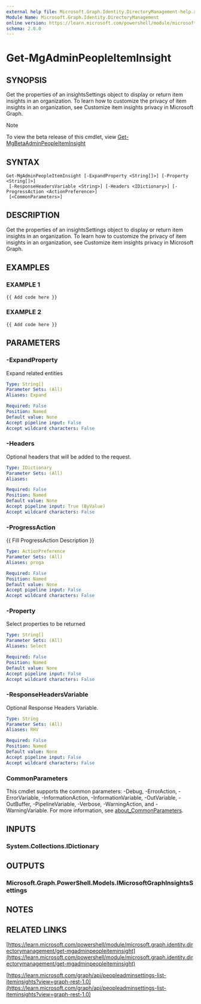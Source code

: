 ```yaml
---
external help file: Microsoft.Graph.Identity.DirectoryManagement-help.xml
Module Name: Microsoft.Graph.Identity.DirectoryManagement
online version: https://learn.microsoft.com/powershell/module/microsoft.graph.identity.directorymanagement/get-mgadminpeopleiteminsight
schema: 2.0.0
---
```


# Get-MgAdminPeopleItemInsight

## SYNOPSIS
Get the properties of an insightsSettings object to display or return item insights in an organization.
To learn how to customize the privacy of item insights in an organization, see Customize item insights privacy in Microsoft Graph.

> [!NOTE]
> To view the beta release of this cmdlet, view [Get-MgBetaAdminPeopleItemInsight](/powershell/module/Microsoft.Graph.Beta.Identity.DirectoryManagement/Get-MgBetaAdminPeopleItemInsight?view=graph-powershell-beta)

## SYNTAX

```
Get-MgAdminPeopleItemInsight [-ExpandProperty <String[]>] [-Property <String[]>]
 [-ResponseHeadersVariable <String>] [-Headers <IDictionary>] [-ProgressAction <ActionPreference>]
 [<CommonParameters>]
```

## DESCRIPTION
Get the properties of an insightsSettings object to display or return item insights in an organization.
To learn how to customize the privacy of item insights in an organization, see Customize item insights privacy in Microsoft Graph.

## EXAMPLES

### EXAMPLE 1
```
{{ Add code here }}
```

### EXAMPLE 2
```
{{ Add code here }}
```

## PARAMETERS

### -ExpandProperty
Expand related entities

```yaml
Type: String[]
Parameter Sets: (All)
Aliases: Expand

Required: False
Position: Named
Default value: None
Accept pipeline input: False
Accept wildcard characters: False
```

### -Headers
Optional headers that will be added to the request.

```yaml
Type: IDictionary
Parameter Sets: (All)
Aliases:

Required: False
Position: Named
Default value: None
Accept pipeline input: True (ByValue)
Accept wildcard characters: False
```

### -ProgressAction
{{ Fill ProgressAction Description }}

```yaml
Type: ActionPreference
Parameter Sets: (All)
Aliases: proga

Required: False
Position: Named
Default value: None
Accept pipeline input: False
Accept wildcard characters: False
```

### -Property
Select properties to be returned

```yaml
Type: String[]
Parameter Sets: (All)
Aliases: Select

Required: False
Position: Named
Default value: None
Accept pipeline input: False
Accept wildcard characters: False
```

### -ResponseHeadersVariable
Optional Response Headers Variable.

```yaml
Type: String
Parameter Sets: (All)
Aliases: RHV

Required: False
Position: Named
Default value: None
Accept pipeline input: False
Accept wildcard characters: False
```

### CommonParameters
This cmdlet supports the common parameters: -Debug, -ErrorAction, -ErrorVariable, -InformationAction, -InformationVariable, -OutVariable, -OutBuffer, -PipelineVariable, -Verbose, -WarningAction, and -WarningVariable. For more information, see [about_CommonParameters](http://go.microsoft.com/fwlink/?LinkID=113216).

## INPUTS

### System.Collections.IDictionary
## OUTPUTS

### Microsoft.Graph.PowerShell.Models.IMicrosoftGraphInsightsSettings
## NOTES

## RELATED LINKS

[https://learn.microsoft.com/powershell/module/microsoft.graph.identity.directorymanagement/get-mgadminpeopleiteminsight](https://learn.microsoft.com/powershell/module/microsoft.graph.identity.directorymanagement/get-mgadminpeopleiteminsight)

[https://learn.microsoft.com/graph/api/peopleadminsettings-list-iteminsights?view=graph-rest-1.0](https://learn.microsoft.com/graph/api/peopleadminsettings-list-iteminsights?view=graph-rest-1.0)




